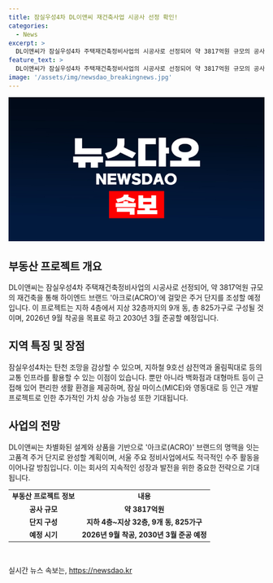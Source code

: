 ```yaml
---
title: 잠실우성4차 DL이앤씨 재건축사업 시공사 선정 확인!
categories:
  - News
excerpt: >
  DL이앤씨가 잠실우성4차 주택재건축정비사업의 시공사로 선정되어 약 3817억원 규모의 공사를 단독 시공한다. 이 사업은 2026년 9월 착공에 들어가 2030년 3월 준공 예정이며, 지하 4층에서 지상 32층으로 9개 동과 825가구로 구성된다. 잠실우성4차는 탄천 조망과 교통 인프라 등을 갖추고 있으며, DL이앤씨는 하이엔드 브랜드 아크로(ACRO)에 걸맞은 명작으로 완성할 계획이라고 전했다.
feature_text: >
  DL이앤씨가 잠실우성4차 주택재건축정비사업의 시공사로 선정되어 약 3817억원 규모의 공사를 단독 시공한다. 이 사업은 2026년 9월 착공에 들어가 2030년 3월 준공 예정이며, 지하 4층에서 지상 32층으로 9개 동과 825가구로 구성된다. 잠실우성4차는 탄천 조망과 교통 인프라 등을 갖추고 있으며, DL이앤씨는 하이엔드 브랜드 아크로(ACRO)에 걸맞은 명작으로 완성할 계획이라고 전했다.
image: '/assets/img/newsdao_breakingnews.jpg'
---
```


<p><img src="/assets/img/newsdao_breakingnews.jpg" alt="cryptoinkorea 속보" /></p>

<h2 data-ke-size="size26">부동산 프로젝트 개요</h2>

<p data-ke-size="size16">DL이앤씨는 잠실우성4차 주택재건축정비사업의 시공사로 선정되어, 약 3817억원 규모의 재건축을 통해 하이엔드 브랜드 '아크로(ACRO)'에 걸맞은 주거 단지를 조성할 예정입니다. 이 프로젝트는 지하 4층에서 지상 32층까지의 9개 동, 총 825가구로 구성될 것이며, 2026년 9월 착공을 목표로 하고 2030년 3월 준공할 예정입니다.</p>

<h2 data-ke-size="size26">지역 특징 및 장점</h2>

<p data-ke-size="size16">잠실우성4차는 탄천 조망을 감상할 수 있으며, 지하철 9호선 삼전역과 올림픽대로 등의 교통 인프라를 활용할 수 있는 이점이 있습니다. 뿐만 아니라 백화점과 대형마트 등이 근접해 있어 편리한 생활 환경을 제공하며, 잠실 마이스(MICE)와 영동대로 등 인근 개발 프로젝트로 인한 추가적인 가치 상승 가능성 또한 기대됩니다.</p>

<h2 data-ke-size="size26">사업의 전망</h2>

<p data-ke-size="size16">DL이앤씨는 차별화된 설계와 상품을 기반으로 '아크로(ACRO)' 브랜드의 명맥을 잇는 고품격 주거 단지로 완성할 계획이며, 서울 주요 정비사업에서도 적극적인 수주 활동을 이어나갈 방침입니다. 이는 회사의 지속적인 성장과 발전을 위한 중요한 전략으로 기대됩니다.</p>

<table>
  <tr>
    <td style="text-align: center; height: 17px;"><b>부동산 프로젝트 정보</b></td>
    <td style="text-align: center; height: 17px;"><b>내용</b></td>
  </tr>
  <tr>
    <td style="text-align: center; height: 17px;"><b>공사 규모</b></td>
    <td style="text-align: center; height: 17px;"><b>약 3817억원</b></td>
  </tr>
  <tr>
    <td style="text-align: center; height: 17px;"><b>단지 구성</b></td>
    <td style="text-align: center; height: 17px;"><b>지하 4층~지상 32층, 9개 동, 825가구</b></td>
  </tr>
  <tr>
    <td style="text-align: center; height: 17px;"><b>예정 시기</b></td>
    <td style="text-align: center; height: 17px;"><b>2026년 9월 착공, 2030년 3월 준공 예정</b></td>
  </tr>
</table>

<p data-ke-size="size16">&nbsp;</p>
실시간 뉴스 속보는, <a href="https://newsdao.kr" rel="dofollow">https://newsdao.kr</a>


